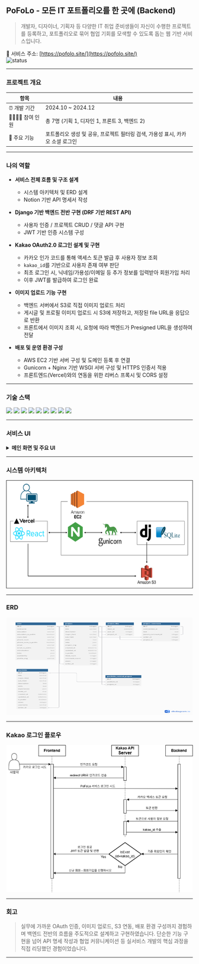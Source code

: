 ## PoFoLo - 모든 IT 포트폴리오를 한 곳에 (Backend)

> 개발자, 디자이너, 기획자 등 다양한 IT 취업 준비생들이 자신이 수행한 프로젝트를 등록하고, 포트폴리오로 묶어 협업 기회를 모색할 수 있도록 돕는 웹 기반 서비스입니다.

🔗 서비스 주소: [https://pofolo.site/](https://pofolo.site/)  
![status](https://img.shields.io/badge/Status-서비스_중단-gray)

---

### 프로젝트 개요

| 항목 | 내용 |
|------|------|
| ⏰ 개발 기간 | 2024.10 ~ 2024.12 |
| 👨‍👩‍👧‍👦 참여 인원 | 총 7명 (기획 1, 디자인 1, 프론트 3, 백엔드 2) |
| 🧩 주요 기능 | 포트폴리오 생성 및 공유, 프로젝트 필터링 검색, 가용성 표시, 카카오 소셜 로그인 |

---

### 나의 역할

- **서비스 전체 흐름 및 구조 설계**
  - 시스템 아키텍처 및 ERD 설계
  - Notion 기반 API 명세서 작성

- **Django 기반 백엔드 전반 구현 (DRF 기반 REST API)**
  - 사용자 인증 / 프로젝트 CRUD / 댓글 API 구현
  - JWT 기반 인증 시스템 구성

- **Kakao OAuth2.0 로그인 설계 및 구현**
  - 카카오 인가 코드를 통해 액세스 토큰 발급 후 사용자 정보 조회
  - `kakao_id`를 기반으로 사용자 존재 여부 판단
  - 최초 로그인 시, 닉네임/가용성/이메일 등 추가 정보를 입력받아 회원가입 처리
  - 이후 JWT를 발급하여 로그인 완료

- **이미지 업로드 기능 구현**
  - 백엔드 서버에서 S3로 직접 이미지 업로드 처리
  - 게시글 및 프로필 이미지 업로드 시 S3에 저장하고, 저장된 file URL을 응답으로 반환
  - 프론트에서 이미지 조회 시, 요청에 따라 백엔드가 Presigned URL을 생성하여 전달

- **배포 및 운영 환경 구성**
  - AWS EC2 기반 서버 구성 및 도메인 등록 후 연결
  - Gunicorn + Nginx 기반 WSGI 서버 구성 및 HTTPS 인증서 적용
  - 프론트엔드(Vercel)와의 연동을 위한 리버스 프록시 및 CORS 설정

---

### 기술 스택

<p>
  <img src="https://img.shields.io/badge/Python-3776AB?style=flat&logo=python&logoColor=white"/>
  <img src="https://img.shields.io/badge/Django-092E20?style=flat&logo=django&logoColor=white"/>
  <img src="https://img.shields.io/badge/DRF-ff1709?style=flat&logo=django&logoColor=white"/>
  <img src="https://img.shields.io/badge/SQLite-003B57?style=flat&logo=sqlite&logoColor=white"/>
  <img src="https://img.shields.io/badge/AWS EC2-%23FF9900?style=flat&logo=amazon-ec2&logoColor=white"/>
  <img src="https://img.shields.io/badge/AWS S3-%2398BF64?style=flat&logo=amazon-s3&logoColor=white"/>
  <img src="https://img.shields.io/badge/Gunicorn-499848?style=flat"/>
  <img src="https://img.shields.io/badge/Nginx-009639?style=flat&logo=nginx&logoColor=white"/>
  <img src="https://img.shields.io/badge/Postman-FF6C37?style=flat&logo=postman&logoColor=white"/>
</p>

---

### 서비스 UI

<details>
<summary><b>메인 화면 및 주요 UI</b></summary>
  
- **메인 페이지**  
  ![메인 화면](./docs/pofolo-mainUI.png)

- **포트폴리오 상세 화면**  
  ![포트폴리오](./docs/pofolo-포트폴리오.png)

- **마이페이지 - 내 정보 관리**  
  ![마이페이지](./docs/pofolo-마이페이지.png)

- **가용성 설정 페이지**  
  ![가용성](./docs/pofolo-가용성.png)

- **댓글 / 대댓글 기능**  
  ![댓글](./docs/pofolo-댓글.png)

- **프로젝트 상세 보기**  
  ![프로젝트 상세](./docs/pofolo-프로젝트 상세 화면.png)
</details>

---

### 시스템 아키텍처

<img src="./docs/pofolo-시스템아키텍처.png" alt="PoFoLo 시스템 아키텍처" />

---

### ERD

<img src="./docs/pofolo-ER다이어그램.png" alt="PoFoLo ERD" />

---

### Kakao 로그인 플로우

<img src="./docs/pofolo-소셜로그인.png" alt="카카오 로그인 플로우" />

---

### 회고

> 실무에 가까운 OAuth 인증, 이미지 업로드, S3 연동, 배포 환경 구성까지 경험하며 백엔드 전반의 흐름을 주도적으로 설계하고 구현하였습니다. 단순한 기능 구현을 넘어 API 명세 작성과 협업 커뮤니케이션 등 실서비스 개발의 핵심 과정을 직접 리딩했던 경험이었습니다.

---
